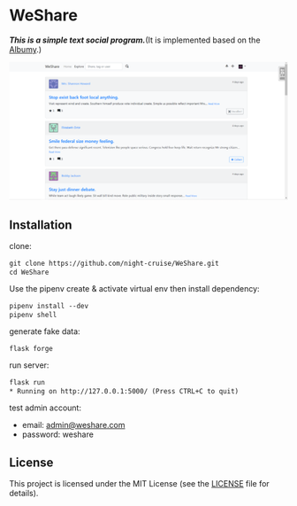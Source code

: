 # WeShare
***This is a simple text social program.***(It is implemented based on the [Albumy](https://github.com/greyli/albumy).)

![demo.png](img.png)

## Installation
clone:
```text
git clone https://github.com/night-cruise/WeShare.git
cd WeShare
```

Use the pipenv create & activate virtual env then install dependency:
```text
pipenv install --dev
pipenv shell
```

generate fake data:
```text
flask forge
```

run server:
```text
flask run
* Running on http://127.0.0.1:5000/ (Press CTRL+C to quit)
```

test admin account:
- email: admin@weshare.com
- password: weshare


## License

This project is licensed under the MIT License (see the
[LICENSE](LICENSE) file for details).
